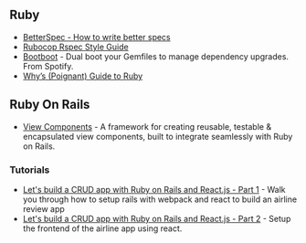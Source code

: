 ## Ruby

* [BetterSpec - How to write better specs](https://www.betterspecs.org/)
* [Rubocop Rspec Style Guide](https://github.com/rubocop/rspec-style-guide)
* [Bootboot](https://github.com/Shopify/bootboot) - Dual boot your Gemfiles to manage dependency upgrades. From Spotify.
* [Why’s (Poignant) Guide to Ruby](https://poignant.guide/book/)

## Ruby On Rails

* [View Components](https://viewcomponent.org/) - A framework for creating reusable, testable & encapsulated view components, built to integrate seamlessly with Ruby on Rails.


### Tutorials

* [Let's build a CRUD app with Ruby on Rails and React.js - Part 1](https://www.youtube.com/watch?v=oyjzi837wME) - Walk you through how to setup rails with webpack and react to build an airline review app
* [Let's build a CRUD app with Ruby on Rails and React.js - Part 2](https://www.youtube.com/watch?v=F0xErjOtJAQ) - Setup the frontend of the airline app using react.
